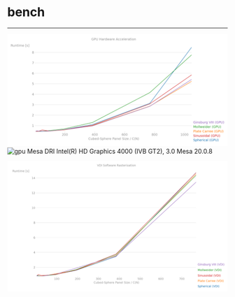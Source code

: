 # bench

----

![gpu](gpu.png)
![gpu](gpu.gif)
Mesa DRI Intel(R) HD Graphics 4000 (IVB GT2), 3.0 Mesa 20.0.8

![vdi](vdi.png)
